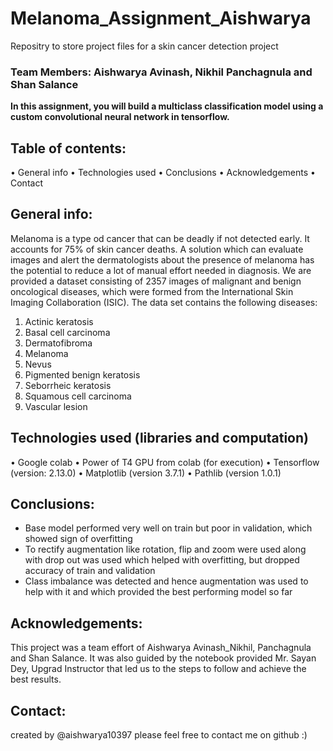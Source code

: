 # Melanoma_Assignment_Aishwarya
Repositry to store project files for a skin cancer detection project
### Team Members: Aishwarya Avinash, Nikhil Panchagnula and Shan Salance
**In this assignment, you will build a multiclass classification model using a custom convolutional neural network in tensorflow.**


## Table of contents:
•	General info
•	Technologies used
•	Conclusions
•	Acknowledgements
•	Contact
## General info:
Melanoma is a type od cancer that can be deadly if not detected early. It accounts for 75% of skin cancer deaths. A solution which can evaluate images and alert the dermatologists about the presence of melanoma has the potential to reduce a lot of manual effort needed in diagnosis.
We are provided a dataset consisting of 2357 images of malignant and benign oncological diseases, which were formed from the International Skin Imaging Collaboration (ISIC). The data set contains the following diseases:
1.	Actinic keratosis
2.	Basal cell carcinoma
3.	Dermatofibroma
4.	Melanoma
5.	Nevus
6.	Pigmented benign keratosis
7.	Seborrheic keratosis
8.	Squamous cell carcinoma
9.	Vascular lesion
## Technologies used (libraries and computation)
•	Google colab
•	Power of T4 GPU from colab (for execution)
•	Tensorflow (version: 2.13.0)
•	Matplotlib (version 3.7.1)
•	Pathlib (version 1.0.1)
## Conclusions:
-	Base model performed very well on train but poor in validation, which showed sign of overfitting
-	To rectify augmentation like rotation, flip and zoom were used along with drop out was used which helped with overfitting, but dropped accuracy of train and validation
-	Class imbalance was detected and hence augmentation was used to help with it and which provided the best performing model so far
## Acknowledgements:
This project was a team effort of Aishwarya Avinash_Nikhil, Panchagnula and Shan Salance. It was also guided by the notebook provided Mr. Sayan Dey, Upgrad Instructor that led us to the steps to follow and achieve the best results.
## Contact:
created by @aishwarya10397
please feel free to contact me on github :) 
